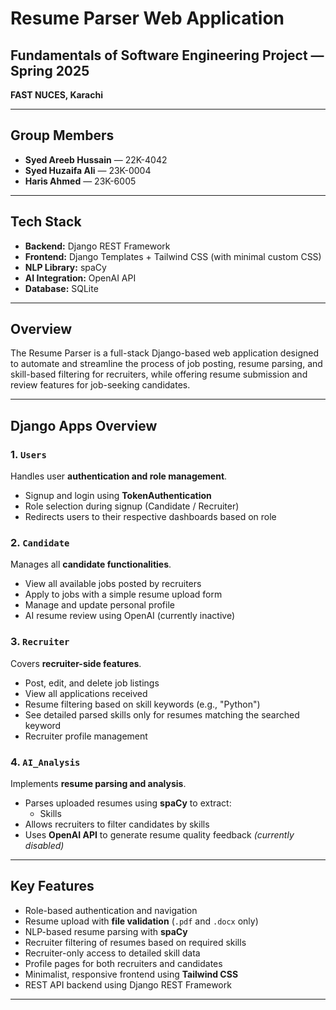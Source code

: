 # Resume Parser Web Application

## Fundamentals of Software Engineering Project — Spring 2025  
**FAST NUCES, Karachi**

---

## Group Members

- **Syed Areeb Hussain** — 22K-4042  
- **Syed Huzaifa Ali** — 23K-0004  
- **Haris Ahmed** — 23K-6005  

---

## Tech Stack

- **Backend:** Django REST Framework  
- **Frontend:** Django Templates + Tailwind CSS (with minimal custom CSS)  
- **NLP Library:** spaCy  
- **AI Integration:** OpenAI API
- **Database:** SQLite  

---

## Overview

The Resume Parser is a full-stack Django-based web application designed to automate and streamline the process of job posting, resume parsing, and skill-based filtering for recruiters, while offering resume submission and review features for job-seeking candidates.

---

## Django Apps Overview

### 1. `Users`  
Handles user **authentication and role management**.
- Signup and login using **TokenAuthentication**
- Role selection during signup (Candidate / Recruiter)
- Redirects users to their respective dashboards based on role

### 2. `Candidate`  
Manages all **candidate functionalities**.
- View all available jobs posted by recruiters  
- Apply to jobs with a simple resume upload form  
- Manage and update personal profile  
- AI resume review using OpenAI (currently inactive)

### 3. `Recruiter`  
Covers **recruiter-side features**.
- Post, edit, and delete job listings  
- View all applications received  
- Resume filtering based on skill keywords (e.g., "Python")  
- See detailed parsed skills only for resumes matching the searched keyword  
- Recruiter profile management

### 4. `AI_Analysis`  
Implements **resume parsing and analysis**.
- Parses uploaded resumes using **spaCy** to extract:
  - Skills
- Allows recruiters to filter candidates by skills  
- Uses **OpenAI API** to generate resume quality feedback *(currently disabled)*

---

## Key Features

- Role-based authentication and navigation
- Resume upload with **file validation** (`.pdf` and `.docx` only)
- NLP-based resume parsing with **spaCy**
- Recruiter filtering of resumes based on required skills
- Recruiter-only access to detailed skill data
- Profile pages for both recruiters and candidates
- Minimalist, responsive frontend using **Tailwind CSS**
- REST API backend using Django REST Framework

---
